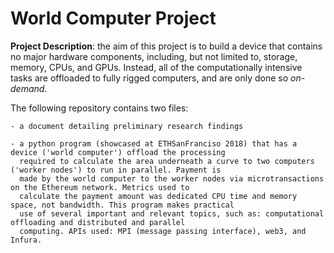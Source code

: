 # World Computer Project

**Project Description**: the aim of this project is to build a device that contains no major hardware components, including, but not limited to, storage, memory, CPUs, and GPUs. Instead, all of the computationally intensive tasks are offloaded to fully rigged computers, and are only done so *on-demand*. 

The following repository contains two files:
    
    - a document detailing preliminary research findings
    
    - a python program (showcased at ETHSanFranciso 2018) that has a device ('world computer') offload the processing 
      required to calculate the area underneath a curve to two computers ('worker nodes') to run in parallel. Payment is
      made by the world computer to the worker nodes via microtransactions on the Ethereum network. Metrics used to 
      calculate the payment amount was dedicated CPU time and memory space, not bandwidth. This program makes practical 
      use of several important and relevant topics, such as: computational offloading and distributed and parallel 
      computing. APIs used: MPI (message passing interface), web3, and Infura.
